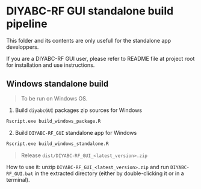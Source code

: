 # DIYABC-RF GUI standalone build pipeline

This folder and its contents are only usefull for the standalone app developpers.

If you are a DIYABC-RF GUI user, please refer to README file at project root for installation and use instructions.

## Windows standalone build

> To be run on Windows OS.

1. Build `diyabcGUI` packages zip sources for Windows
```bash
Rscript.exe build_windows_package.R
```

2. Build `DIYABC-RF_GUI` standalone app for Windows
```bash
Rscript.exe build_windows_standalone.R
```

> Release `dist/DIYABC-RF_GUI_<latest_version>.zip`

How to use it: unzip `DIYABC-RF_GUI_<latest_version>.zip` and run `DIYABC-RF_GUI.bat` in the extracted directory (either by double-clicking it or in a terminal).